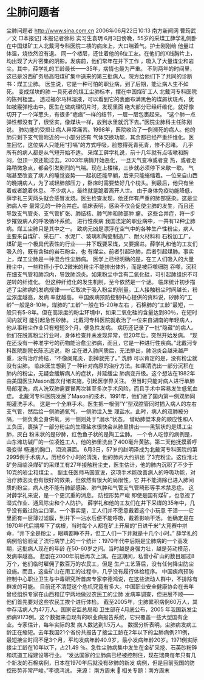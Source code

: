 # 尘肺问题者

尘肺问题者
http://www.sina.com.cn 2006年06月22日10:13 南方新闻网
曹筠武／文 □本报记]
本报记者徐彬 实习生袁玥
6月3日傍晚，55岁的采煤工薛学礼侧卧在中国煤矿工人北戴河专科医院二楼的病床上，大口喘着气。护士刚刚给 他量过体温，烧依然没有退。
同一个楼层，还住着他的6位工友。在他们的X线胸片上，均出现了大片密集的阴影。发病前，他们常年在井下工作 ，吸入了大量煤尘和岩尘。其中，薛学礼的工龄最长——35年，病情也最为严重。
不到两年的时间里，这已是汾西矿务局高阳煤矿集中送来的第三批病人。院方给他们下了共同的诊断书：煤工尘肺。 医生说，它是一种可怕的职业病，到了后期，能让病人生不如死。
变成煤块的肺
一具死者的煤工尘肺标本，摆在中国煤矿工人
北戴河专科医院的陈列柜里。
透过福尔马林溶液，可以看到它的表面布满黑色的煤屑状斑点，犹如被霰弹枪击中。医生在做病理切片时，发现里面 绝大部分已经纤维化，就好像切开了一个洋葱头，有很多“疤痕”一样的结节，一层一层包裹起来。
“这个肺一点弹性都没有了，很坚实，像煤块一样，放到水里就沉下去。”医院尘肺科主任陈刚说。
肺功能的受损让病人异常痛苦。1998年，医院收治了一例濒死的病人。他的肺只剩下支气管附近的一小部分还有 气体交换功能，其余都已经严重纤维化。医生回忆，这位病人只能用“打嗝”的方式呼吸，脸憋得死青死青，惨不忍睹。
几乎所有的病人都是从气短开始不适。
采煤工薛学礼说，前十几年就有点咳嗽和胸闷，但顶一顶还能过去。2003年病情开始恶化，一旦天气变冷或者变 热，或者走路稍微急点，都会引发剧烈的气喘。现在上楼梯，三步就必须停下来歇一歇。
气喘甚至改变了病人的睡觉姿势——起初还能平躺，后来只能蜷缩着。一位来自山西的晚期病人，为了减轻肺部压力 ，卧床时需要垫好几个枕头。到最后，他只有坐着或者跪着休息。
不少病人，最终就是跪着离开人世。
由于身体免疫功能降低，薛学礼三天两头就会感冒发烧。医生检查发现，他还伴有严重的肺部感染。这是尘肺病人中 最常见的一种合并症。临床表明，感染不仅会促使尘肺的发生，而且还导致支气管炎、支气管扩张、肺结核、肺气肿和肺部肿 瘤。
这些合并症，将一步步摧毁病人的呼吸循环系统。
进行性疾病
我国法定的职业病中，一共有12种尘肺病。煤工尘肺只是其中之一。
致病元凶是漂浮在空气中的各种生产性粉尘，病人主要来自煤矿、采石厂、水泥厂、玻璃和陶瓷制造厂、耐火材料和 石粉加工厂。
煤矿是一个极具代表性的行业——井下既要采煤，又要掘进。薛学礼和他的工友们吸入的，既有含硅的岩石粉尘，也 有煤尘。前者引起矽肺，后者引起煤肺。事实上，煤工尘肺是一种混合性尘肺病。
医学上已经明确的是，在工人们吸入的大量粉尘中，一些粒径小于0.2微米的粉尘不能排出体外，而是被巨噬细胞 吞噬，沉积在细支气管和肺泡内，导致肺泡炎。如果粉尘中含有二氧化硅，可引起肺组织不可逆转的纤维化。
但这种纤维化的发生机制，至今依然是一个谜。
临床统计初步描述了尘肺病的发病规律——它取决于吸入粉尘的剂量。工人接触粉尘时间越长，粉尘浓度越高，发病 率就越高。
中国疾病预防控制中心提供的资料说，矽肺的“工龄”一般是8-10年，煤肺的“工龄”一般在15-20年左右 ，石棉肺的“工龄”最短，一般只有5-8年。但在高浓度的粉尘环境中，如果二氧化硅的含量达到80％，在短时间内就可 能引起急性矽肺。
北戴河专科医院就收治了一位来自湖南的年轻病人，他从事粉尘作业只有短短3个月，便急性发病。
病历还记录了一批“隐藏”的病人。他们在脱离粉尘行业时，身体检查并未发现异常，但20年后，突然开始发病。
“现在还没有一种准字号的药物能治愈尘肺病，而且，它是一种进行性疾病。”北戴河专科医院副院长陈志远说，粉 尘在进入肺间质后，无法排出，肺泡炎会越来越严重，没有治疗终结，“不像阑尾炎，割掉就完了。”
洗肺
可以肯定的是，没有粉尘就没有尘肺。
临床医生想到了一种针对病原的治疗方法。如果清洗出一部分沉积在肺内的粉尘，无疑会缓解病人的症状，并延缓尘 肺病变升级。这个想法在1982年由美国医生Mason首次付诸实施，引起医学界关注。
但当时只能对病人进行单肺局部灌洗，病人洗双肺需要冒两次甚至多次手术风险，而且手术中容易发生低氧血症。
北戴河专科医院发展了Mason的技术，1991年，他们做了国内第一例双肺同期灌洗手术。
这是一个全麻手术。医生把一根倒“Y”型双腔管同时插入病人的左右支气管，然后给一侧肺通氧气，一侧肺注入生 理盐水。此时，病人的双肺被分隔，一侧负责全身供氧，另一侧则处于“溺水”状态。
借助肺壁本身的顺应性和人工负压，裹挟了一部分粉尘的生理盐水很快会从肺里排出——黑絮状的是煤工尘肺，灰白 粉末状的是矽肺，红色鱼子状的是陶工尘肺。
一个令人吃惊的病例是，山东潍坊碱厂的一位凌姓工人，他的肺里洗出了400毫升黄脓。第二天他抚摸着呼吸变得 畅通的胸口，泪流满面。
6月3日，57岁的赵明泽成为北戴河专科医院的第2995例手术病人。历经6个小时的清洗，他的肺内大约排出 了3克粉尘。这位淮北矿务局临涣煤矿的采煤工有27年接触粉尘史，医生估计，他的肺内沉积了不少于10克的岩尘和煤尘 。
副主任医师马国宣说，这项手术能改善病人的呼吸功能，对治疗肺泡炎也有很好的效果，但依然有很大的局限性。它 并不能清除已进入肺间质的粉尘，病人也不能有肺部感染、肺气肿和气管支气管畸形等手术禁忌症。
这对薛学礼来说，是一个更沉重的消息。
防控形势严峻
即使是国有煤矿，也忽视了湿式作业、通风除尘和个人防护。
薛学礼和他的工友们在井下采煤的35年中，几乎没有戴过防尘口罩。一个事实是，工人们并不愿意戴着这个小玩意 干活——它里面有一层薄过滤膜，到井下一沾水后便不能呼吸，戴着影响干活。
他确定是在1970年代后期埋下了病根，当时每个人都在矿上开展的“日进千米”大竞赛中拼命，“井下全是粉尘 ，眼睛都睁不开，但工人们一下井就是十几个小时。”
薛学礼的病例恰恰验证了流行病学上的一个统计：1970年代中后期是尘肺病的一个高发期，这批病人现在的年龄 在50-60岁之间。当时越是身强力壮，越是劳动模范，发病率越高。
悲剧在2000年前后再次上演。在这期间，私营小矿山的数目超过8万个，他们临时雇佣了数百万的农民工，但是 生产工艺落后，没有任何降尘防尘设施。而且，这些矿山在用工的过程中，几乎没有履行体检程序。
中国疾病预防控制中心职业卫生与中毒研究所首席专家李德鸿说，在这些流动人群中，不排除有群发的可能。
目前还不清楚这个危机究竟有多大。中国职业安全健康协会在去年曾经组织专家在山西和辽宁两地做过农民工的尘肺 发病率调查，但进展不顺——他们首先要对这些农民工挨个进行体检。
截至2005年，尘肺累积病例60万人，其中存活病人为47万人。国家安监总局和
卫生部在4月底公布，2005 年我国新发尘肺病9173例。这个数据来自现有的职业病报告系统，它只覆盖一些大型国有企业。专家估计，每年实际的发 病人数达到1.5万人。
数据分析表明，尘肺病发病工龄正在缩短。去年我国21个省份共报告了接尘工龄在2年以下的尘肺病例211例， 最短接尘时间不足3个月，平均发病年龄40.9岁，最小发病年龄20岁。1971例实际接尘工龄在10年以下，占21.49 ％。急性尘肺病集中发生在金矿采挖、石英砂粉碎和坑道工程建设等行业。
“发达国家的尘肺病已经被控制住，现在瑞典每年只有几个新发的石棉病例，日本在1970年后就没有矽肺的新发 病例，但是目前我国的防控形势非常严峻。”李德鸿说。 来源：
南方周末

相关专题：南方周末 

